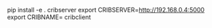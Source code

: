 pip install -e .
cribserver
export CRIBSERVER=http://192.168.0.4:5000
export CRIBNAME=<your name>
cribclient


